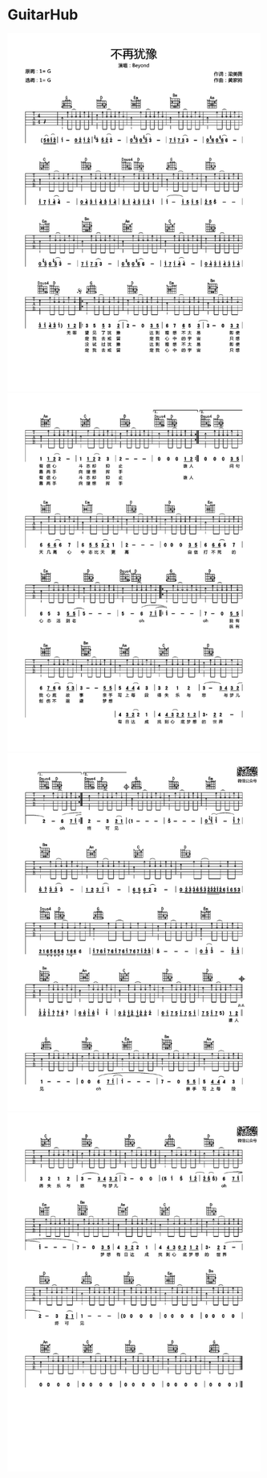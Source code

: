 # GuitarHub

![beyond《不再犹豫》吉他谱_G调高清版_0](./beyond《不再犹豫》吉他谱_G调高清版_0.jpg)
![beyond《不再犹豫》吉他谱_G调高清版_1](./beyond《不再犹豫》吉他谱_G调高清版_1.jpg)
![beyond《不再犹豫》吉他谱_G调高清版_2](./beyond《不再犹豫》吉他谱_G调高清版_2.jpg)
![beyond《不再犹豫》吉他谱_G调高清版_3](./beyond《不再犹豫》吉他谱_G调高清版_3.jpg)
